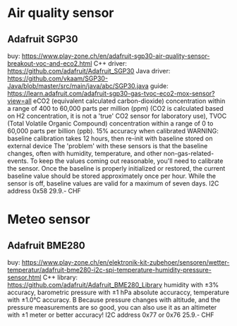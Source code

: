 # Air quality sensor
## Adafruit SGP30 
buy: https://www.play-zone.ch/en/adafruit-sgp30-air-quality-sensor-breakout-voc-and-eco2.html
C++ driver: https://github.com/adafruit/Adafruit_SGP30
Java driver: https://github.com/vkaam/SGP30-Java/blob/master/src/main/java/abc/SGP30.java
guide: https://learn.adafruit.com/adafruit-sgp30-gas-tvoc-eco2-mox-sensor?view=all
eCO2 (equivalent calculated carbon-dioxide) concentration within a range of 400 to 60,000 parts per million (ppm) (CO2 is calculated based on H2 concentration, it is not a 'true' CO2 sensor for laboratory use), 
TVOC (Total Volatile Organic Compound) concentration within a range of 0 to 60,000 parts per billion (ppb).
15% accuracy when calibrated
WARNING: baseline calibration takes 12 hours, then re-init with baseline stored on external device
    The 'problem' with these sensors is that the baseline changes, often with humidity, temperature, and other non-gas-related-events. 
    To keep the values coming out reasonable, you'll need to calibrate the sensor.
    Once the baseline is properly initialized or restored, the current baseline value should be stored approximately once per hour. 
    While the sensor is off, baseline values are valid for a maximum of seven days.
I2C address 0x58 
29.9.- CHF

# Meteo sensor
## Adafruit BME280
buy: https://www.play-zone.ch/en/elektronik-kit-zubehoer/sensoren/wetter-temperatur/adafruit-bme280-i2c-spi-temperature-humidity-pressure-sensor.html
C++ library: https://github.com/adafruit/Adafruit_BME280_Library
humidity with ±3% accuracy, 
barometric pressure with ±1 hPa absolute accuraccy, 
temperature with ±1.0°C accuracy. B
Because pressure changes with altitude, and the pressure measurements are so good, you can also use it as an altimeter with  ±1 meter or better accuracy!
I2C address 0x77 or 0x76
25.9.- CHF
